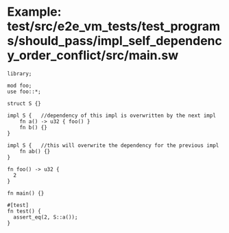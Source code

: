 # Example: test/src/e2e_vm_tests/test_programs/should_pass/impl_self_dependency_order_conflict/src/main.sw

```sway
library;

mod foo;
use foo::*;

struct S {}

impl S {   //dependency of this impl is overwritten by the next impl
    fn a() -> u32 { foo() }
    fn b() {}
}

impl S {   //this will overwrite the dependency for the previous impl
    fn ab() {}
}

fn foo() -> u32 {
  2
}

fn main() {}

#[test]
fn test() {
  assert_eq(2, S::a());
}


```
